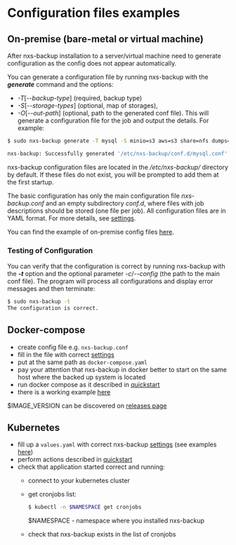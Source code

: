 # Configuration files examples

## On-premise (bare-metal or virtual machine)

After nxs-backup installation to a server/virtual machine need to generate configuration as the config does not appear
automatically.

You can generate a configuration file by running nxs-backup with the ***generate*** command and the options:

* *-T*[*--backup-type*] (required, backup type)
* *-S*[*--storage-types*] (optional, map of storages),
* *-O*[*--out-path*] (optional, path to the generated conf file).
  This will generate a configuration file for the job and output the details. For example:

```bash
$ sudo nxs-backup generate -T mysql -S minio=s3 aws=s3 share=nfs dumps=scp

nxs-backup: Successfully generated '/etc/nxs-backup/conf.d/mysql.conf' configuration file!
```

nxs-backup configuration files are located in the */etc/nxs-backup/* directory by default. If these files do not exist,
you will be prompted to add them at the first startup.

The basic configuration has only the main configuration file *nxs-backup.conf* and an empty subdirectory *conf.d*, where
files with job descriptions should be stored (one file per job). All configuration files are in YAML format.
For more details, see [settings](/docs/settings/README.md).

You can find the example of on-premise config files [here](./on-premise/README.md).

### Testing of Conﬁguration

You can verify that the configuration is correct by running nxs-backup with the ***-t*** option and the optional
parameter *-c*/*--config* (the path to the main conf file). The program will process all configurations and display
error messages and then terminate:

```sh
$ sudo nxs-backup -t
The configuration is correct.
```

## Docker-compose

* create config file e.g. `nxs-backup.conf`
* fill in the file with correct [settings](/docs/settings/README.md)
* put at the same path as `docker-compose.yaml`
* pay your attention that nxs-backup in docker better to start on the same host where the backed up system is located
* run docker compose as it described in [quickstart](https://github.com/nixys/go-nxs-backup/blob/main/README.md#docker-compose)
* there is a working example [here](docker-compose/README.md)

$IMAGE_VERSION can be discovered on [releases page](https://github.com/nixys/go-nxs-backup/releases)

## Kubernetes

* fill up a `values.yaml` with correct nxs-backup [settings](/docs/settings/README.md) (see examples [here](kubernetes+helm/README.md))
* perform actions described in [quickstart](https://github.com/nixys/go-nxs-backup/blob/main/README.md#kubernetes)
* check that application started correct and running:
    * connect to your kubernetes cluster
    * get cronjobs list:

      ```sh
      $ kubectl -n $NAMESPACE get cronjobs
      ```
      $NAMESPACE - namespace where you installed nxs-backup
    * check that nxs-backup exists in the list of cronjobs
